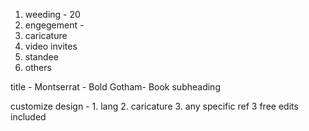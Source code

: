 1. weeding  - 20
2. engegement - 
3. caricature
4. video invites
5. standee
6. others

 title - Montserrat - Bold
 Gotham- Book
 subheading
 

customize design - 1. lang 2. caricature 3. any specific ref   3 free edits included